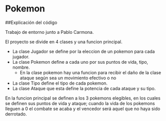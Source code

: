# Pokemon
##Explicación del código

Trabajo de entorno junto a Pablo Carmona.  

El proyecto se divide en 4 clases y una funcion principal.  

- La clase Jugador se define por la eleccion de un pokemon para cada jugador. 
- La clase Pokemon define a cada uno por sus puntos de vida, tipo, nombre.
    - En la clase pokemon hay una funcion para recibir el daño de la clase ataque según sea un movimiento efectivo o no  
- La clase Tipo define el tipo de cada pokemon.
- La clase Ataque que esta define la potencia de cada ataque y su tipo.

En la funcion principal se definen a los 3 pokemons elegibles, en los cuales se 
definen sus puntos de vida y ataque; cuando la vida de los pokemons lleguen a 
0 el combate se acaba y el vencedor será aquel que no haya sido derrotado.
